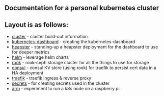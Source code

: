 ## Documentation for a personal kubernetes cluster

## Layout is as follows:

* [cluster](cluster/) - cluster build-out information
* [kubernetes-dashboard](kubernetes-dashboard/) - creating the kubernetes-dashboard
* [heapster](heapster/) - standing-up a heapster deployment for the dashboard to use for deeper metrics
* [helm](helm/) - leverage helm charts
* [rook](rook/) - rook-ceph storage cluster for all the things to use for storage
* [consul](consul/) - consul KV store (using rook) for traefik to persist cert data in a HA deployment
* [traefik](traefik/) - traefik ingress & reverse proxy
* [secrets](secrets/) - for creating secrets used in the cluster
* [arm](arm/) - experiment to run a k8s node on a raspberry pi
